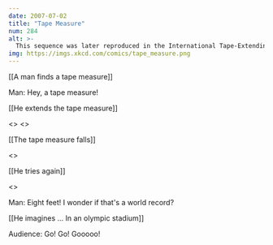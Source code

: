 ```yaml
---
date: 2007-07-02
title: "Tape Measure"
num: 284
alt: >-
  This sequence was later reproduced in the International Tape-Extending Federation archives, retitled 'The Founding of the Sport'.
img: https://imgs.xkcd.com/comics/tape_measure.png
---
```

[[A man finds a tape measure]]

Man: Hey, a tape measure!

[[He extends the tape measure]]

<<extend>> <<extend>>

[[The tape measure falls]]

<<clatter>>

[[He tries again]]

<<extend>>

Man: Eight feet!  I wonder if that's a world record?

[[He imagines ... In an olympic stadium]]

Audience:  Go!  Go!  Gooooo!